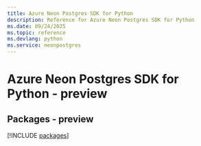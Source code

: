 ```yaml
---
title: Azure Neon Postgres SDK for Python
description: Reference for Azure Neon Postgres SDK for Python
ms.date: 09/24/2025
ms.topic: reference
ms.devlang: python
ms.service: neonpostgres
---
```

# Azure Neon Postgres SDK for Python - preview
## Packages - preview
[!INCLUDE [packages](neon-postgres-index.md)]